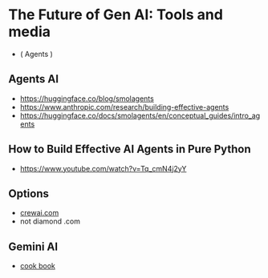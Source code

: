 # The Future of Gen AI: Tools and media 

* ( Agents )

## Agents AI

* https://huggingface.co/blog/smolagents
* https://www.anthropic.com/research/building-effective-agents
* https://huggingface.co/docs/smolagents/en/conceptual_guides/intro_agents

## How to Build Effective AI Agents in Pure Python 

* https://www.youtube.com/watch?v=Tq_cmN4j2yY

## Options

* [crewai.com](https://www.crewai.com)
* not diamond .com 

## Gemini AI

* [cook book](https://github.com/google-gemini/cookbook)

  
